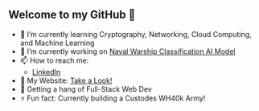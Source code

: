 ## Welcome to my GitHub 👋
- 🌱 I’m currently learning Cryptography, Networking, Cloud Computing, and Machine Learning
- 🔭 I’m currently working on [Naval Warship Classification AI Model]() <br>
- 📫 How to reach me: <br>
  - [LinkedIn](https://www.linkedin.com/in/vincent-liu003/)
- 🎨 My Website: [Take a Look!](https://vincent-wei-sheng-liu.com/) <br>
- 💬 Getting a hang of Full-Stack Web Dev
- ⚡ Fun fact: Currently building a Custodes WH40k Army! <br>
<!--
Here are some ideas to get you started:



- 👯 I’m looking to collaborate on ...
- 🤔 I’m looking for help with ...



-->
